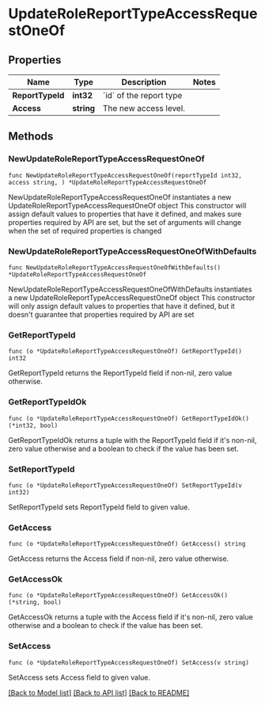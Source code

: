# UpdateRoleReportTypeAccessRequestOneOf

## Properties

Name | Type | Description | Notes
------------ | ------------- | ------------- | -------------
**ReportTypeId** | **int32** | &#x60;id&#x60; of the report type | 
**Access** | **string** | The new access level. | 

## Methods

### NewUpdateRoleReportTypeAccessRequestOneOf

`func NewUpdateRoleReportTypeAccessRequestOneOf(reportTypeId int32, access string, ) *UpdateRoleReportTypeAccessRequestOneOf`

NewUpdateRoleReportTypeAccessRequestOneOf instantiates a new UpdateRoleReportTypeAccessRequestOneOf object
This constructor will assign default values to properties that have it defined,
and makes sure properties required by API are set, but the set of arguments
will change when the set of required properties is changed

### NewUpdateRoleReportTypeAccessRequestOneOfWithDefaults

`func NewUpdateRoleReportTypeAccessRequestOneOfWithDefaults() *UpdateRoleReportTypeAccessRequestOneOf`

NewUpdateRoleReportTypeAccessRequestOneOfWithDefaults instantiates a new UpdateRoleReportTypeAccessRequestOneOf object
This constructor will only assign default values to properties that have it defined,
but it doesn't guarantee that properties required by API are set

### GetReportTypeId

`func (o *UpdateRoleReportTypeAccessRequestOneOf) GetReportTypeId() int32`

GetReportTypeId returns the ReportTypeId field if non-nil, zero value otherwise.

### GetReportTypeIdOk

`func (o *UpdateRoleReportTypeAccessRequestOneOf) GetReportTypeIdOk() (*int32, bool)`

GetReportTypeIdOk returns a tuple with the ReportTypeId field if it's non-nil, zero value otherwise
and a boolean to check if the value has been set.

### SetReportTypeId

`func (o *UpdateRoleReportTypeAccessRequestOneOf) SetReportTypeId(v int32)`

SetReportTypeId sets ReportTypeId field to given value.


### GetAccess

`func (o *UpdateRoleReportTypeAccessRequestOneOf) GetAccess() string`

GetAccess returns the Access field if non-nil, zero value otherwise.

### GetAccessOk

`func (o *UpdateRoleReportTypeAccessRequestOneOf) GetAccessOk() (*string, bool)`

GetAccessOk returns a tuple with the Access field if it's non-nil, zero value otherwise
and a boolean to check if the value has been set.

### SetAccess

`func (o *UpdateRoleReportTypeAccessRequestOneOf) SetAccess(v string)`

SetAccess sets Access field to given value.



[[Back to Model list]](../README.md#documentation-for-models) [[Back to API list]](../README.md#documentation-for-api-endpoints) [[Back to README]](../README.md)


